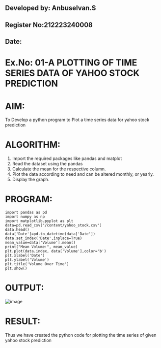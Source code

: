## Developed by: Anbuselvan.S
## Register No:212223240008
## Date: 
# Ex.No: 01-A PLOTTING OF TIME SERIES DATA OF YAHOO STOCK PREDICTION

# AIM:
To Develop a python program to Plot a time series data for yahoo stock prediction

# ALGORITHM:
1. Import the required packages like pandas and matplot
2. Read the dataset using the pandas
3. Calculate the mean for the respective column.
4. Plot the data according to need and can be altered monthly, or yearly.
5. Display the graph.
   
# PROGRAM:
```
import pandas as pd
import numpy as np
import matplotlib.pyplot as plt
data=pd.read_csv("/content/yahoo_stock.csv")
data.head()
data['Date']=pd.to_datetime(data['Date'])
data.set_index('Date',inplace=True)
mean_value=data['Volume'].mean()
print("Mean Volume:", mean_value)
plt.plot(data.index, data['Volume'],color='b')
plt.xlabel('Date')
plt.ylabel('Volume')
plt.title('Volume Over Time')
plt.show()
```
# OUTPUT:
![image](https://github.com/user-attachments/assets/9952e1eb-c27e-4301-971d-a57768be0566)

# RESULT:
Thus we have created the python code for plotting the time series of given yahoo stock prediction
